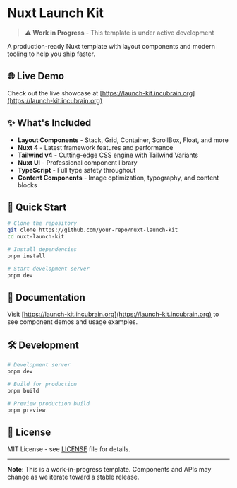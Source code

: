 # Nuxt Launch Kit

> **⚠️ Work in Progress** - This template is under active development

A production-ready Nuxt template with layout components and modern tooling to help you ship faster.

## 🌐 Live Demo

Check out the live showcase at [https://launch-kit.incubrain.org](https://launch-kit.incubrain.org)

## ✨ What's Included

- **Layout Components** - Stack, Grid, Container, ScrollBox, Float, and more
- **Nuxt 4** - Latest framework features and performance
- **Tailwind v4** - Cutting-edge CSS engine with Tailwind Variants
- **Nuxt UI** - Professional component library
- **TypeScript** - Full type safety throughout
- **Content Components** - Image optimization, typography, and content blocks

## 🚀 Quick Start

```bash
# Clone the repository
git clone https://github.com/your-repo/nuxt-launch-kit
cd nuxt-launch-kit

# Install dependencies
pnpm install

# Start development server
pnpm dev
```

## 📖 Documentation

Visit [https://launch-kit.incubrain.org](https://launch-kit.incubrain.org) to see component demos and usage examples.

## 🛠 Development

```bash
# Development server
pnpm dev

# Build for production
pnpm build

# Preview production build
pnpm preview
```

## 📄 License

MIT License - see [LICENSE](LICENSE) file for details.

---

**Note**: This is a work-in-progress template. Components and APIs may change as we iterate toward a stable release.
